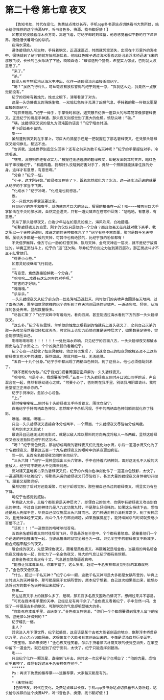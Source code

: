 # 第二十卷 第七章 夜叉
        【告知书友，时代在变化，免费站点难以长存，手机app多书源站点切换看书大势所趋，站长给你推荐的这个换源APP，听书音色多、换源、找书都好使！】
       如意灵蛇梭顺着浮木桥方向，高速飞着，可纪宁却时刻戒备，他总感觉看似平静的月下潭世界，隐隐潜伏着可怕的杀机。
       在海水深处。
       通体碧绿的人形生物，手持着钢叉，正迅速逼近，时而就凭空消失，出现在十万里外的海水中，很快就到了纪宁的前方悄然潜伏着，他暗红色眸子透过海水看着远处沿着浮木桥迅速飞来的那艘飞梭，长长的舌头舔舐了下脸，喃喃自语：“难得遇到个猎物，希望实力强点，否则就太没意思了。”
       “来了。”
       “杀。”
       碧绿人形生物猛地从海水中冲出，化作一道碧绿流光直接杀向纪宁。
       “嗯？”虽然飞行许久，可丝毫没有放松警惕的纪宁则是一惊，“靠我这么近，我竟然一点察觉都没有。”
       纪宁的双眸有着烛光，烛龙之眼下，清晰看清了对方。
       这是一头仿佛夜叉的海族生物，一双暗红色眸子充满了凶戾气息，手持着的那一杆钢叉更是直接刺向纪宁。
       “得抓来瞧瞧。”纪宁一伸手，手掌顿时暴涨，遮天蔽日仿佛一座巨大的布幕笼罩像那碧绿夜叉，正是纪宁的摘星手神通，那头夜叉则感觉到了莫大的危机，愤怒尖啸：“破。”
       “咦，这碧绿夜叉说的是九方混沌国的语言？”纪宁暗自忖道。
       手下却丝毫不留情。
       嘭~~~
       虽然遭到钢叉刺在手掌上，可巨大的摘星手还是一把就握住了那名碧绿夜叉，任凭那头碧绿夜叉如何挣扎，都逃不出。
       “告诉我，这处世界到底怎么回事？还有之前来的数千名天神呢？”纪宁的手掌握住对手，冷然喝道。
       “嘿嘿，没想到你还有点实力。”被握住无法逃脱的碧绿夜叉，却是发出刺耳的笑声，暗红色眸子审视着纪宁，“有趣有趣，我都好久没碰到厉害对手了，竟然一个照面就能擒拿住我的分身，这样才有意思，有意思啊。”
       “分身？”纪宁一怔。
       “小子，这才刚开始。”碧绿夜叉狞笑了下，跟着忽然就化为了水流，这一道水流迅速的就要从纪宁的手掌当中飞离。
       “化成水？”纪宁冷喝，“化成鬼也别想逃。”
       轰。
       又一只巨大的手掌笼罩过来。
       只见纪宁的左手和右手，就仿佛两片巨大的乌云，狠狠的拍击在一起！嘭~~~~被两只巨大手掌拍击在中央的那水流，自然完全湮灭，只有一道尖啸声在苍穹中回荡：“哈哈哈，有意思，有意思。”
       灭杀了那头碧绿夜叉，白袍少年站在如意灵蛇梭上，海风吹来，白袍猎猎。
       “听那碧绿夜叉的意思，刚才的仅仅只是他的一个分身？而且他毫无征兆就对我下杀手，我之所以一个天神没碰到，难道之前的天神都死光了？”纪宁有些不寒而栗，那可是数千名天神啊，虽说大多都是一般的天神，可其中也有绝顶的，比纪宁强的恐怕都有！
       不凭借罗睺阵，像方寸山一脉的红雪天神、银月天神、金乌天神这一层次，就不是纪宁敌得过的，毕竟正面战斗上，纪宁的‘道’还欠缺，除非纪宁的剑之力达到第四层次，那正面战斗才不亚于红雪他们。
       “得更小心些。”
       如意灵蛇梭继续飞行前进。
       ……
       “有意思，竟然直接毁掉我一个分身。”
       “哈哈哈……难得有这么厉害的对手啊。”
       “厉害的才好玩。”
       “嘎嘎嘎。”
       “杀杀杀。”
       一头头碧绿夜叉从纪宁前方的一处处海域迅速赶来，同时他们的尖啸声也回荡在天地间，过了盏茶功夫，乘坐如意灵蛇梭的纪宁也听到了在天地间回荡的尖啸声。一道道尖啸、怪笑，从海洋的各处传来，显然数量极多。
       “尽皆汇聚了？”纪宁双眸中有着烛光，看向四周，甚至能透过海水看到下方的那一头头碧绿夜叉。
       “这么多。”纪宁有些震惊，单单他的烛龙之眼看到的怕就有上百头夜叉了，之前自己灭杀的那一头夜叉虽然看似轻松就灭杀，可实际上论实力恐怕也算是天神层次了，如果数量足够多，完全能够镇压自己。
       嘭嘭嘭嘭嘭嘭！！！！！！一处处海水炸响，只见纪宁的四面八方，一头头碧绿夜叉都破水而出站在了水面之上，个个凶戾贪婪的看着纪宁。
       纪宁心意一动就收了如意灵蛇梭，他之前也发现了，论速度自己的如意灵蛇梭还及不上这些碧绿夜叉在水中的速度，既然如此，那就只能一战，无法逃脱。
       “五百一十九个分身。”纪宁手中都出现了两柄血色神剑，到了这份上，他也必须借助剑术了。
       “我不愿和你为敌。”纪宁目光扫视着周围密密麻麻的一头头碧绿夜叉。
       “哈哈哈，可是小子，我想要杀你啊。”五百一十九头碧绿夜叉同时开口说出同样的话，声音混合在一起，竟然有惑动道心之效，“可要小心了，否则死在我手里，别说我用阴谋诡计。我可是堂堂正正来杀你的。”
       纪宁手持神剑，愈加小心戒备。
       “上。”
       顿时嗖嗖嗖嗖……同时有十头碧绿夜叉手持着钢叉，围攻向纪宁。
       白袍纪宁手持两柄血色神剑，忽然眸子中杀机闪现，手中的两柄血色神剑瞬间就化作了残影。
       噗嗤，噗嗤，噗嗤……
       只见一头头碧绿夜叉直接身体分成两半，一个照面，十头碧绿夜叉尽皆被分成两截。
       明月剑术之无影式！
       最诡异且迅速无比的无影式，就是以敌人难以预料的方向角度将敌人一杀两截，显然这碧绿夜叉也没法抵挡住纪宁的这剑术。
       “嗯？”纪宁面色微变，那被切成两截的碧绿夜叉们先是化为水流，尔后一道道水流又化为了十名碧绿夜叉，跟着这五百一十九名碧绿夜叉的眼眸中的杀意更加疯狂。
       同一刻，五百余名碧绿夜叉同时杀向纪宁。
       “三头六臂！”纪宁一晃神显现出三头六臂来，手中也持着六柄神剑，面对这无孔不入般的大量敌人，纪宁可不敢用大千剑阵来对敌。
       面对铺天盖地袭击来的碧绿夜叉们，纪宁的六柄血色神剑化作了一道道血色残影，太快了，一道道残影环绕着纪宁，将那些来袭的碧绿夜叉们尽皆挡下，甚至大量的碧绿夜叉身体被切开抛飞，跟着又凝聚完好。
       虽然切割了后对方还能凝聚，可纪宁却感觉到，那些被自己杀过的碧绿夜叉，明显实力有些下降。
       可纪宁也感觉到威胁。
       毕竟敌人太多，且每个都能算是天神层次了，即便自己的剑术，也偶尔有碧绿夜叉攻击到自己的神体。不过自己的神体乃是八九玄功第九转，不是那么好损耗的。如果这么持续下去，恐怕还是敌人先撑不住，毕竟自己仅仅施展三头六臂而已，这门神通对神力消耗非常少，到了天神层次，且是神体趋于完美，战斗个几个月都没问题，如果施展摘星手，能持续厮杀的时间就要缩小百倍不止了。
       “该死！！！”一道愤怒的咆哮响彻苍穹。
       五百余名碧绿夜叉同时往后倒飞开，尽皆悬浮在半空中，个个都有着怒意。紧接着他们一个个迅速的开始撞击在一起，当彼此撞击时就完全融合为一体，只见半空中的碧绿夜叉不断减少，融合成越来越少的夜叉。
       融合成的夜叉，先是深绿色夜叉，跟着是黑色夜叉，再跟着就是暗金色，当最后的两名暗金色夜叉撞击在一起，则化为了一名金色夜叉，强大的气息让纪宁都有些惊颤。
       这尊金色夜叉高足有十丈，气息甚至隐隐逼近真神。
       “能够让我本尊出战，你算不错了，这么多年，超过一千名天神都没见到我的本尊就死了。”金色夜叉低沉道。
       “什么，超过一千名天神？”纪宁心中一颤，这数千名天神可是大多都是女娲阵营的，毕竟上古时进入的天神最多，那可都是属于女娲阵营的，原本纪宁想着，自己这次如果能出来，能想办法将己方的数千名天神带出来就好了。
       原来……
       死在这夜叉手上的就那么多了，是啊，那五百多名夜叉围攻的情况下，想闯过来并不容易。
       “可死在我本尊手里的天神，已经足足有两千余了。”金色夜叉看着纪宁，手中忽然一闪，出现了一杆很是古朴的钢叉，可那钢叉的气息却明显强大的多。
       “你能死在本尊手里，该庆幸了。”金色夜叉狞笑着，“你们一个个都想要得到我主人留下的宝物，岂是那么好得到的？”
       纪宁瞳孔一缩。
       主人？
       其实进入月下潭世界，纪宁就感觉，这应该是某个古老大能者创造的地方，像那浮木桥贯穿亿万里，连心力心识都屏蔽，这很像某个大能者刻意创造出来的。不像是混沌自然衍变诞生。
       “要宝物，拿命来换吧！”金色夜叉怪笑着，尔后手持着那古朴钢叉嗖的便凭空消失，在半空中留下一道金光，就已经到了纪宁面前，太快了，纪宁只能连挥剑抵挡。
       嘭~~~
       只见纪宁化作一颗流星，直接倒飞开去，同时这一次交手纪宁也明白了：“他的力量，恐怕近乎真神了，难怪有超过三千名天神死在他手。”
       ******
       Ps：再求下免费的推荐票~~~这推荐票，大家每天都是有的。
       *
       *（未完待续）
       【告知书友，时代在变化，免费站点难以长存，手机app多书源站点切换看书大势所趋，站长给你推荐的这个换源APP，听书音色多、换源、找书都好使！】
